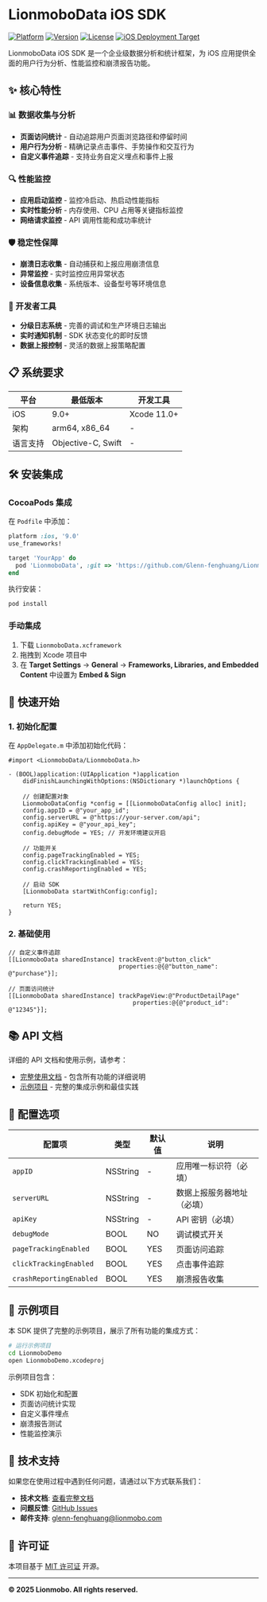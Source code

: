 # LionmoboData iOS SDK

[![Platform](https://img.shields.io/badge/platform-iOS-lightgrey.svg)](https://developer.apple.com/ios/)
[![Version](https://img.shields.io/badge/version-1.0.0-blue.svg)](https://github.com/Glenn-fenghuang/LionmoboData)
[![License](https://img.shields.io/badge/license-MIT-green.svg)](LICENSE)
[![iOS Deployment Target](https://img.shields.io/badge/iOS-9.0%2B-blue.svg)](https://developer.apple.com/ios/)

LionmoboData iOS SDK 是一个企业级数据分析和统计框架，为 iOS 应用提供全面的用户行为分析、性能监控和崩溃报告功能。

## ✨ 核心特性

### 📊 数据收集与分析
- **页面访问统计** - 自动追踪用户页面浏览路径和停留时间
- **用户行为分析** - 精确记录点击事件、手势操作和交互行为
- **自定义事件追踪** - 支持业务自定义埋点和事件上报

### 🔍 性能监控
- **应用启动监控** - 监控冷启动、热启动性能指标
- **实时性能分析** - 内存使用、CPU 占用等关键指标监控
- **网络请求监控** - API 调用性能和成功率统计

### 🛡️ 稳定性保障
- **崩溃日志收集** - 自动捕获和上报应用崩溃信息
- **异常监控** - 实时监控应用异常状态
- **设备信息收集** - 系统版本、设备型号等环境信息

### 🔧 开发者工具
- **分级日志系统** - 完善的调试和生产环境日志输出
- **实时通知机制** - SDK 状态变化的即时反馈
- **数据上报控制** - 灵活的数据上报策略配置

## 📋 系统要求

| 平台 | 最低版本 | 开发工具 |
|------|----------|----------|
| iOS | 9.0+ | Xcode 11.0+ |
| 架构 | arm64, x86_64 | - |
| 语言支持 | Objective-C, Swift | - |

## 🛠 安装集成

### CocoaPods 集成

在 `Podfile` 中添加：

```ruby
platform :ios, '9.0'
use_frameworks!

target 'YourApp' do
  pod 'LionmoboData', :git => 'https://github.com/Glenn-fenghuang/LionmoboData.git', :tag => '1.0.0'
end
```

执行安装：
```bash
pod install
```

### 手动集成

1. 下载 `LionmoboData.xcframework`
2. 拖拽到 Xcode 项目中
3. 在 **Target Settings** → **General** → **Frameworks, Libraries, and Embedded Content** 中设置为 **Embed & Sign**

## 🚀 快速开始

### 1. 初始化配置

在 `AppDelegate.m` 中添加初始化代码：

```objc
#import <LionmoboData/LionmoboData.h>

- (BOOL)application:(UIApplication *)application 
    didFinishLaunchingWithOptions:(NSDictionary *)launchOptions {
    
    // 创建配置对象
    LionmoboDataConfig *config = [[LionmoboDataConfig alloc] init];
    config.appID = @"your_app_id";
    config.serverURL = @"https://your-server.com/api";
    config.apiKey = @"your_api_key";
    config.debugMode = YES; // 开发环境建议开启
    
    // 功能开关
    config.pageTrackingEnabled = YES;
    config.clickTrackingEnabled = YES;
    config.crashReportingEnabled = YES;
    
    // 启动 SDK
    [LionmoboData startWithConfig:config];
    
    return YES;
}
```

### 2. 基础使用

```objc
// 自定义事件追踪
[[LionmoboData sharedInstance] trackEvent:@"button_click" 
                               properties:@{@"button_name": @"purchase"}];

// 页面访问统计
[[LionmoboData sharedInstance] trackPageView:@"ProductDetailPage" 
                                   properties:@{@"product_id": @"12345"}];
```

## 📚 API 文档

详细的 API 文档和使用示例，请参考：

- [完整使用文档](./LionmoboData_SDK_使用文档.md) - 包含所有功能的详细说明
- [示例项目](./LionmoboDemo/) - 完整的集成示例和最佳实践

## 🔧 配置选项

| 配置项 | 类型 | 默认值 | 说明 |
|--------|------|--------|------|
| `appID` | NSString | - | 应用唯一标识符（必填） |
| `serverURL` | NSString | - | 数据上报服务器地址（必填） |
| `apiKey` | NSString | - | API 密钥（必填） |
| `debugMode` | BOOL | NO | 调试模式开关 |
| `pageTrackingEnabled` | BOOL | YES | 页面访问追踪 |
| `clickTrackingEnabled` | BOOL | YES | 点击事件追踪 |
| `crashReportingEnabled` | BOOL | YES | 崩溃报告收集 |

## 📱 示例项目

本 SDK 提供了完整的示例项目，展示了所有功能的集成方式：

```bash
# 运行示例项目
cd LionmoboDemo
open LionmoboDemo.xcodeproj
```

示例项目包含：
- SDK 初始化和配置
- 页面访问统计实现
- 自定义事件埋点
- 崩溃报告测试
- 性能监控演示

## 🤝 技术支持

如果您在使用过程中遇到任何问题，请通过以下方式联系我们：

- **技术文档**: [查看完整文档](./LionmoboData_SDK_使用文档.md)
- **问题反馈**: [GitHub Issues](https://github.com/Glenn-fenghuang/LionmoboData/issues)
- **邮件支持**: glenn-fenghuang@lionmobo.com

## 📄 许可证

本项目基于 [MIT 许可证](LICENSE) 开源。

---

**© 2025 Lionmobo. All rights reserved.** 